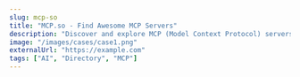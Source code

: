 ```yaml
---
slug: mcp-so
title: "MCP.so - Find Awesome MCP Servers"
description: "Discover and explore MCP (Model Context Protocol) servers and clients. Central hub for MCP resources."
image: "/images/cases/case1.png"
externalUrl: "https://example.com"
tags: ["AI", "Directory", "MCP"]
---
```


